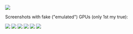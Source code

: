 ![](pictures/proc.png)

Screenshots with fake ("emulated") GPUs (only 1st my true):

![](pictures/gu0.png)
![](pictures/gu1.png)
![](pictures/gu2.png)
![](pictures/mu0.png)
![](pictures/mu1.png)
![](pictures/mu_algine.png)